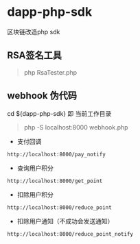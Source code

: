 # dapp-php-sdk
区块链改造php sdk

## RSA签名工具

> php RsaTester.php

## webhook 伪代码

cd ${dapp-php-sdk} 即 当前工作目录

> php -S localhost:8000 webhook.php

- 支付回调

`http://localhost:8000/pay_notify`

- 查询用户积分

`http://localhost:8000/get_point`

- 扣除用户积分

`http://localhost:8000/reduce_point`

- 扣除用户通知（不成功会发送通知）

`http://localhost:8000/reduce_point_notify`
